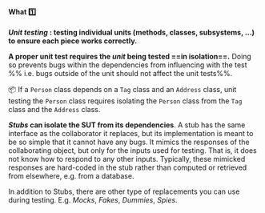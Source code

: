 <div id="title">

#### What :one:

</div>

<div id="body">

**_Unit testing_ : testing individual units (methods, classes, subsystems, ...) to ensure each piece works correctly.** 

**A proper unit test requires the _unit_ being tested ==in isolation==.** Doing so prevents bugs within the <tooltip content="code the unit depends on">dependencies</tooltip> from influencing with the test %%&nbsp;i.e. bugs outside of the unit should not affect the unit tests%%.

<tip-box> 

:package: If a `Person` class depends on a `Tag` class and an `Address` class, unit testing the `Person` class requires isolating the `Person` class from the `Tag` class and the `Address` class.

</tip-box>

**_Stubs_ can isolate the <popover content="Software Under Test (in this case, the _unit_ being tested)">SUT</popover> from its dependencies**. A stub has the same interface as the collaborator it replaces, but its implementation is meant to be so simple that it cannot have any bugs. It mimics the responses of the collaborating object, but only for the inputs used for testing. That is, it does not know how to respond to any other inputs. Typically, these mimicked responses are hard-coded in the stub rather than computed or retrieved from elsewhere, e.g. from a database.

In addition to Stubs, there are other type of replacements you can use during testing. E.g. _Mocks_, _Fakes_, _Dummies_, _Spies_.

</div>

<div id="extras">
  <include src="resources.md" />
</div>

</div>

